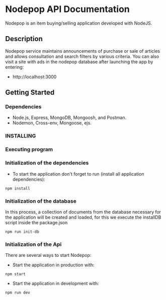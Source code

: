 # Nodepop API Documentation
Nodepop is an item buying/selling application developed with NodeJS.

## Description
Nodepop service maintains announcements of purchase or sale of articles and allows consultation and search filters by various criteria.
You can also visit a site with ads in the nodepop database after launching the app by entering:
- http://localhost:3000

## Getting Started

### Dependencies

* Node.js, Express, MongoDB, Mongoosh, and Postman. 
* Nodemon, Cross-env, Mongoose, ejs. 


### INSTALLING

### Executing program 
### Initialization of the dependencies
* To start the application don't forget to run (install all application dependencies):

```
npm install 
```
### Initialization of the database 
In this process, a collection of documents from the database necessary for the application will be created and loaded, for this we execute the installDB script inside the package.json
```
npm run init-db 
```
### Initialization of the Api
There are several ways to start Nodepop: 
- Start the application in production with: 
```
npm start 
```
- Start the application in development with: 
```
npm run dev
```


